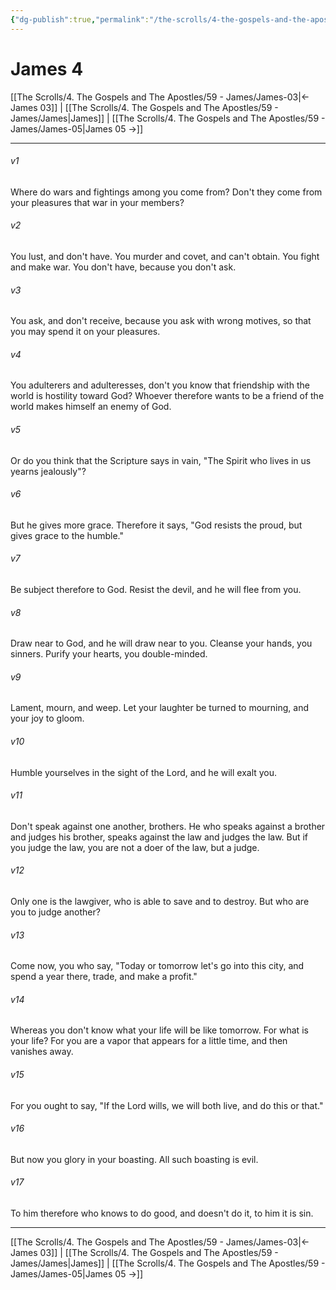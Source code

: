 ```yaml
---
{"dg-publish":true,"permalink":"/the-scrolls/4-the-gospels-and-the-apostles/59-james/james-04/","tags":["TheScrolls","GospelsApostles"]}
---
```



# James 4

[[The Scrolls/4. The Gospels and The Apostles/59 - James/James-03\|← James 03]] | [[The Scrolls/4. The Gospels and The Apostles/59 - James/James\|James]] | [[The Scrolls/4. The Gospels and The Apostles/59 - James/James-05\|James 05 →]]
***



###### v1 
Where do wars and fightings among you come from? Don't they come from your pleasures that war in your members? 

###### v2 
You lust, and don't have. You murder and covet, and can't obtain. You fight and make war. You don't have, because you don't ask. 

###### v3 
You ask, and don't receive, because you ask with wrong motives, so that you may spend it on your pleasures. 

###### v4 
You adulterers and adulteresses, don't you know that friendship with the world is hostility toward God? Whoever therefore wants to be a friend of the world makes himself an enemy of God. 

###### v5 
Or do you think that the Scripture says in vain, "The Spirit who lives in us yearns jealously"? 

###### v6 
But he gives more grace. Therefore it says, "God resists the proud, but gives grace to the humble." 

###### v7 
Be subject therefore to God. Resist the devil, and he will flee from you. 

###### v8 
Draw near to God, and he will draw near to you. Cleanse your hands, you sinners. Purify your hearts, you double-minded. 

###### v9 
Lament, mourn, and weep. Let your laughter be turned to mourning, and your joy to gloom. 

###### v10 
Humble yourselves in the sight of the Lord, and he will exalt you. 

###### v11 
Don't speak against one another, brothers. He who speaks against a brother and judges his brother, speaks against the law and judges the law. But if you judge the law, you are not a doer of the law, but a judge. 

###### v12 
Only one is the lawgiver, who is able to save and to destroy. But who are you to judge another? 

###### v13 
Come now, you who say, "Today or tomorrow let's go into this city, and spend a year there, trade, and make a profit." 

###### v14 
Whereas you don't know what your life will be like tomorrow. For what is your life? For you are a vapor that appears for a little time, and then vanishes away. 

###### v15 
For you ought to say, "If the Lord wills, we will both live, and do this or that." 

###### v16 
But now you glory in your boasting. All such boasting is evil. 

###### v17 
To him therefore who knows to do good, and doesn't do it, to him it is sin.

***
[[The Scrolls/4. The Gospels and The Apostles/59 - James/James-03\|← James 03]] | [[The Scrolls/4. The Gospels and The Apostles/59 - James/James\|James]] | [[The Scrolls/4. The Gospels and The Apostles/59 - James/James-05\|James 05 →]]
